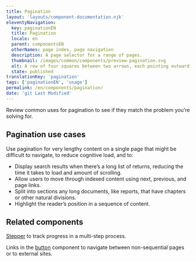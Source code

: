 ```yaml
---
title: Pagination
layout: 'layouts/component-documentation.njk'
eleventyNavigation:
  key: paginationEN
  title: Pagination
  locale: en
  parent: componentsEN
  otherNames: page index, page navigation
  description: A page selector for a range of pages.
  thumbnail: /images/common/components/preview-pagination.svg
  alt: A row of four squares between two arrows, each pointing outward. The first square is blue and holds the number 1, representing selection of the first page. Between the two middle boxes is an ellipsis to indicate additional pages besides those represented by the squares.
  state: published
translationKey: 'pagination'
tags: ['paginationEN', 'usage']
permalink: /en/components/pagination/
date: 'git Last Modified'
---
```


Review common uses for pagination to see if they match the problem you’re solving for.

## Pagination use cases

Use pagination for very lengthy content on a single page that might be difficult to navigate, to reduce cognitive load, and to:

- Display search results when there’s a long list of returns, reducing the time it takes to load and amount of scrolling.
- Allow users to move through indexed content using next, previous, and page links.
- Split into sections any long documents, like reports, that have chapters or other natural divisions.
- Highlight the reader’s position in a sequence of content.

<article class="bg-full-width bg-primary text-light pt-500 pb-400 my-500">
  <h2 class="mt-0 mb-400">Related components</h2>

<a href="{{ links.stepper }}" class="link-light">Stepper</a> to track progress in a multi-step process.

Links in the <a href="{{ links.button }}" class="link-light">button</a> component to navigate between non-sequential pages or to external sites.

</article>
